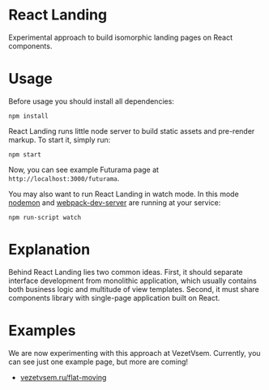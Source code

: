 # React Landing

Experimental approach to build isomorphic landing pages on React components.

# Usage

Before usage you should install all dependencies:

    npm install

React Landing runs little node server to build static assets and pre-render markup. To start it, simply run:

    npm start

Now, you can see example Futurama page at `http://localhost:3000/futurama`.

You may also want to run React Landing in watch mode. In this mode [nodemon](https://github.com/remy/nodemon) and [webpack-dev-server](webpack.github.io/docs/webpack-dev-server.html) are running at your service:

    npm run-script watch

# Explanation

Behind React Landing lies two common ideas. First, it should separate interface development from monolithic application, which usually contains both business logic and multitude of view templates. Second, it must share components library with single-page application built on React.

# Examples

We are now experimenting with this approach at VezetVsem. Currently, you can see just one example page, but more are coming!

- [vezetvsem.ru/flat-moving](http://vezetvsem.ru/flat-moving)
